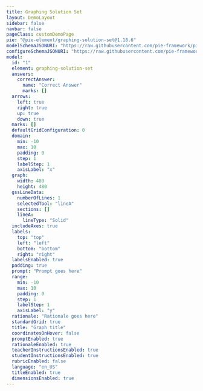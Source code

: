 ```yaml
---
title: Graphing Solution Set
layout: DemoLayout
sidebar: false
navbar: false
pageClass: customDemoPage
pie: "@pie-element/graphing-solution-set@1.18.6"
modelSchemaJSONURI: "https://raw.githubusercontent.com/pie-framework/pie-elements/develop/packages/graphing-solution-set/docs/pie-schema.json"
configureSchemaJSONURI: "https://raw.githubusercontent.com/pie-framework/pie-elements/develop/packages/graphing-solution-set/docs/config-schema.json"
model:
  id: "1"
  element: graphing-solution-set
  answers:
    correctAnswer:
      name: "Correct Answer"
      marks: []
  arrows:
    left: true
    right: true
    up: true
    down: true
  marks: []
  defaultGridConfiguration: 0
  domain:
    min: -10
    max: 10
    padding: 0
    step: 1
    labelStep: 1
    axisLabel: "x"
  graph:
    width: 480
    height: 480
  gssLineData:
    numberOfLines: 1
    selectedTool: "lineA"
    sections: []
    lineA:
      lineType: "Solid"
  includeAxes: true
  labels:
    top: "top"
    left: "left"
    bottom: "bottom"
    right: "right"
  labelsEnabled: true
  padding: true
  prompt: "Prompt goes here"
  range:
    min: -10
    max: 10
    padding: 0
    step: 1
    labelStep: 1
    axisLabel: "y"
  rationale: "Rationale goes here"
  standardGrid: true
  title: "Graph title"
  coordinatesOnHover: false
  promptEnabled: true
  rationaleEnabled: true
  teacherInstructionsEnabled: true
  studentInstructionsEnabled: true
  rubricEnabled: false
  language: "en_US"
  titleEnabled: true
  dimensionsEnabled: true
---
```

